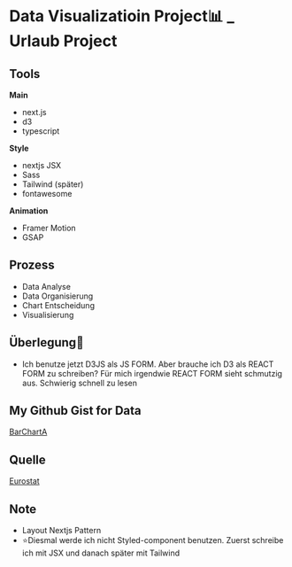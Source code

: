 # Data Visualizatioin Project📊 _ Urlaub Project

## Tools

<strong>Main</strong>

- next.js
- d3
- typescript

<strong>Style</strong>

- nextjs JSX
- Sass
- Tailwind (später)
- fontawesome

<strong>Animation</strong>

- Framer Motion
- GSAP

## Prozess
- Data Analyse
- Data Organisierung
- Chart Entscheidung
- Visualisierung

## Überlegung🥸
- Ich benutze jetzt D3JS als JS FORM. Aber brauche ich D3 als REACT FORM zu schreiben? Für mich irgendwie REACT FORM sieht schmutzig aus. Schwierig schnell zu lesen

## My Github Gist for Data
[BarChartA](https://gist.githubusercontent.com/DainPark-web/10dd0a710d0c446ae1a0bbad265cbed6/raw/barChartA.csv)

## Quelle
[Eurostat](https://ec.europa.eu/eurostat/databrowser/view/EARN_SES18_47__custom_1609488/bookmark/table?lang=de&bookmarkId=e747e06d-6711-41aa-81c4-a932d8da02f4)


## Note 
- Layout Nextjs Pattern
- ⭐️Diesmal werde ich nicht Styled-component benutzen. Zuerst schreibe ich mit JSX und danach später mit Tailwind